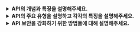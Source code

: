 <details>
  <summary><strong> API의 개념과 특징을 설명해주세요. </strong></summary>

  ### 개념
  API(Application Programming Interface)는 소프트웨어 간의 소통을 가능하게 하는 인터페이스로, 한 소프트웨어가 다른 소프트웨어의 기능을 사용할 수 있도록 정의된 규칙과 프로토콜의 집합이다. 이를 통해 서로 다른 시스템, 앱, 또는 서비스 간의 데이터 교환과 상호작용이 가능해진다.

  ### 특징
  1. 데이터 교환 : 서로 다른 애플리케이션 간에 데이터를 요청하거나 전송할 수 있다.
  2. 표준화된 규칙 : 특정 방식으로 요청(request)하면 정해진 방식으로 응답(response)을 반환한다.
  3. 재사용 가능성 : API를 활용하면 기존의 기능이나 데이터를 쉽게 재사용할 수 있어 새로운 서비스를 구축하는 데 시간과 노력을 절약할 수 있다.

</details>

<details>
  <summary><strong> API의 주요 유형을 설명하고 각각의 특징을 설명해주세요. </strong></summary>

  1. Open API
    
    - 누구나 사용할 수 있도록 공개된 API.
    - ex. Twitter API, Google Maps API.
     
  3. Private API 
    
    - 내부 시스템에서만 사용하도록 제한된 API.
    - ex. 회사 내부의 서비스 간 통신 API.
    
  4. Partner API
    
    - 특정 파트너와의 협업을 위해 제한적으로 제공되는 API.
    - ex. 배송사와 전자상거래 플랫폼 간 통합 API.
    
  5. Composite API
    
    - 여러 API 호출을 하나의 요청으로 결합하여 처리.
    - 복잡한 워크플로우를 간소화.

</details>

<details>
  <summary><strong> API 보안을 강화하기 위한 방법들에 대해 설명해주세요. </strong></summary>


  1. 인증(Authentication) : OAuth, API 키, JWT를 사용하여 사용자나 클라이언트를 인증.
  2. 권한 부여(Authorization) : 사용자별로 접근 가능한 리소스를 제한.
  3. 데이터 암호화 :  HTTPS를 통해 데이터를 전송하여 중간 공격(man-in-the-middle)을 방지.
  4. 속도 제한 :  요청 속도를 제한하여 DDoS 공격 방지.
  5. 로그 및 모니터링 :  API 사용 로그를 분석하고 비정상적 사용을 탐지.

</details>
